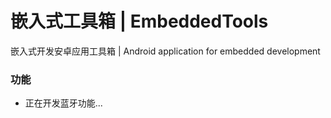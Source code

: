 # 嵌入式工具箱 | EmbeddedTools
嵌入式开发安卓应用工具箱 | Android application for embedded development

### 功能

- 正在开发蓝牙功能...